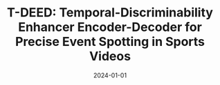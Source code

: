 ---
title: "T-DEED: Temporal-Discriminability Enhancer Encoder-Decoder for Precise Event Spotting in Sports Videos"
collection: publications
permalink: /publication/2024-01-TDEED
excerpt: "<strong>Abstract:</strong> In this paper, we introduce T-DEED, a Temporal-Discriminability Enhancer Encoder-Decoder for Precise Event Spotting in sports videos. T-DEED addresses multiple challenges in the task, including the need for discriminability among frame representations, high output temporal resolution to maintain prediction precision, and the necessity to capture information at different temporal scales to handle events with varying dynamics. It tackles these challenges through its specifically designed architecture, featuring an encoder-decoder for leveraging multiple temporal scales and achieving high output temporal resolution, along with temporal modules designed to increase token discriminability. Leveraging these characteristics, T-DEED achieves SOTA performance on the FigureSkating and FineDiving datasets."
date: 2024-01-01
venue: 'CVPRW - CVsports'
paperurl: 'https://arxiv.org/abs/2404.05392'
codeurl: 'https://github.com/arturxe2/t-deed'
pageurl: 'https://arturxe2.github.io/projects/T-DEED/'
citation: '<u>Xarles, A.</u>, Escalera, S., Moeslund, T. B., & Clapés, A. (2024). T-DEED: Temporal-Discriminability Enhancer Encoder-Decoder for Precise Event Spotting in Sports Videos. Proceedings of the IEEE/CVF Conference on Computer Vision and Pattern Recognition (CVPR) Workshops.'
---